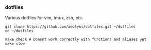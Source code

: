 ### dotfiles
Various dotfiles for vim, tmux, zsh, etc.

```
git clone https://github.com/aeolyus/dotfiles.git ~/dotfiles
cd ~/dotfiles

make check # Doesnt work correctly with functions and aliases yet
make stow
```

